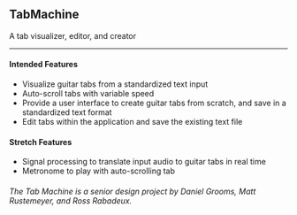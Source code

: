 ## TabMachine
A tab visualizer, editor, and creator

---

#### Intended Features
- Visualize guitar tabs from a standardized text input
- Auto-scroll tabs with variable speed
- Provide a user interface to create guitar tabs from scratch, and save in a standardized text format
- Edit tabs within the application and save the existing text file

#### Stretch Features
- Signal processing to translate input audio to guitar tabs in real time
- Metronome to play with auto-scrolling tab

###### The Tab Machine is a senior design project by Daniel Grooms, Matt Rustemeyer, and Ross Rabadeux. 
